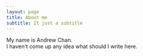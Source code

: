```yaml
---
layout: page
title: About me
subtitle: It just a subtitle
---
```


My name is Andrew Chan.  
I haven't come up any idea what should I write here.